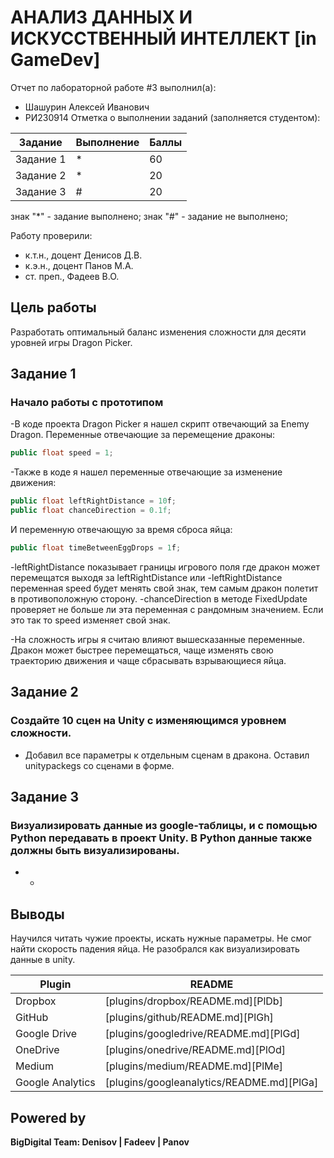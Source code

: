 # АНАЛИЗ ДАННЫХ И ИСКУССТВЕННЫЙ ИНТЕЛЛЕКТ [in GameDev]
Отчет по лабораторной работе #3 выполнил(а):
- Шашурин Алексей Иванович
- РИ230914
Отметка о выполнении заданий (заполняется студентом):

| Задание | Выполнение | Баллы |
| ------ | ------ | ------ |
| Задание 1 | * | 60 |
| Задание 2 | * | 20 |
| Задание 3 | # | 20 |

знак "*" - задание выполнено; знак "#" - задание не выполнено;

Работу проверили:
- к.т.н., доцент Денисов Д.В.
- к.э.н., доцент Панов М.А.
- ст. преп., Фадеев В.О.

## Цель работы
Разработать оптимальный баланс изменения сложности для десяти уровней игры Dragon Picker.

## Задание 1
### Начало работы с прототипом
-В коде проекта Dragon Picker я нашел скрипт отвечающий за Enemy Dragon. Переменные отвечающие за перемещение драконы: 
```C#
public float speed = 1;
```
-Также в коде я нашел переменные отвечающие за изменение движения:
```C#
public float leftRightDistance = 10f;
public float chanceDirection = 0.1f;
```
И переменную отвечающую за время сброса яйца:
```C#
public float timeBetweenEggDrops = 1f;
```
-leftRightDistance показывает границы игрового поля где дракон может перемещатся выходя за leftRightDistance или -leftRightDistance переменная speed будет менять свой знак, тем самым дракон полетит в противоположную сторону.
-chanceDirection в методе FixedUpdate проверяет не больше ли эта переменная с рандомным значением. Если это так то speed изменяет свой знак.

-На сложность игры я считаю влияют вышесказанные переменные. Дракон может быстрее перемещаться, чаще изменять свою траекторию движения и чаще сбрасывать взрывающиеся яйца.

## Задание 2
###  Создайте 10 сцен на Unity с изменяющимся уровнем сложности.

- Добавил все параметры к отдельным сценам в дракона. Оставил unitypackegs со сценами в форме.

## Задание 3
### Визуализировать данные из google-таблицы, и с помощью Python передавать в проект Unity. В Python данные также должны быть визуализированы.

- -

## Выводы

Научился читать чужие проекты, искать нужные параметры. Не смог найти скорость падения яйца. Не разобрался как визуализировать данные в unity.

| Plugin | README |
| ------ | ------ |
| Dropbox | [plugins/dropbox/README.md][PlDb] |
| GitHub | [plugins/github/README.md][PlGh] |
| Google Drive | [plugins/googledrive/README.md][PlGd] |
| OneDrive | [plugins/onedrive/README.md][PlOd] |
| Medium | [plugins/medium/README.md][PlMe] |
| Google Analytics | [plugins/googleanalytics/README.md][PlGa] |

## Powered by

**BigDigital Team: Denisov | Fadeev | Panov**
